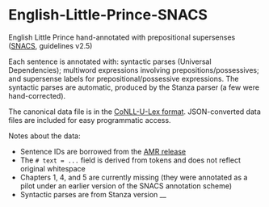 # English-Little-Prince-SNACS
English Little Prince hand-annotated with prepositional supersenses ([SNACS](https://arxiv.org/abs/1704.02134), guidelines v2.5)

Each sentence is annotated with: syntactic parses (Universal Dependencies); multiword expressions involving prepositions/possessives; and supersense labels for prepositional/possessive expressions. The syntactic parses are automatic, produced by the Stanza parser (a few were hand-corrected).

The canonical data file is in the [CoNLL-U-Lex format](https://github.com/nert-nlp/streusle/blob/v4.4/CONLLULEX.md). 
JSON-converted data files are included for easy programmatic access.

Notes about the data:
- Sentence IDs are borrowed from the [AMR release](https://amr.isi.edu/download.html)
- The `# text = ...` field is derived from tokens and does not reflect original whitespace
- Chapters 1, 4, and 5 are currently missing (they were annotated as a pilot under an earlier version of the SNACS annotation scheme)
- Syntactic parses are from Stanza version __

